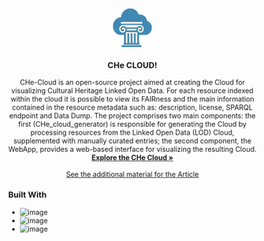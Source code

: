 <div align="center">
  <a href="https://github.com/github_username/repo_name">
    <img src="WebApp/frontend/che-cloud/public/favicon.png" alt="Logo" width="80" height="80">
  </a>

<h3 align="center">CHe CLOUD!</h3>

  <p align="center">
    CHe-Cloud is an open-source project aimed at creating the Cloud for visualizing Cultural Heritage Linked Open Data. For each resource indexed within the cloud it is possible to view its FAIRness and the main information contained in the resource metadata such as: description, license, SPARQL endpoint and Data Dump.
    The project comprises two main components: the first (CHe_cloud_generator) is responsible for generating the Cloud by processing resources from the Linked Open Data (LOD) Cloud, supplemented with manually curated entries; the second component, the WebApp, provides a web-based interface for visualizing the resulting Cloud.
    <br />
    <a href="http://isislab.it:12280/CHe-cloud/"><strong>Explore the CHe Cloud »</strong></a>
    <br />
    <br />
    <a href="https://gabrielet0.github.io/CHe-Cloud/">See the additional material for the Article</a>
    <!-- &middot;
    <a href="https://github.com/github_username/repo_name/issues/new?labels=bug&template=bug-report---.md">Report Bug</a>
    &middot;
    <a href="https://github.com/github_username/repo_name/issues/new?labels=enhancement&template=feature-request---.md">Request Feature</a> !-->
  </p>
</div>

### Built With
* ![image](https://img.shields.io/badge/Python-FFD43B?style=for-the-badge&logo=python&logoColor=blue)
* ![image](https://img.shields.io/badge/React-20232A?style=for-the-badge&logo=react&logoColor=61DAFB)
* ![image](https://img.shields.io/badge/Node%20js-339933?style=for-the-badge&logo=nodedotjs&logoColor=white)
